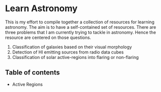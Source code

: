 # Learn Astronomy

This is my effort to compile together a collection of resources for learning astronomy. The aim is to have a self-contained set of resources.
There are three problems that I am currently trying to tackle in astronomy. Hence the resource are centered on those questions.

1. Classification of galaxies based on their visual morphology
2. Detection of HI emitting sources from radio data cubes
3. Classification of solar active-regions into flaring or non-flaring

## Table of contents

- Active Regions


